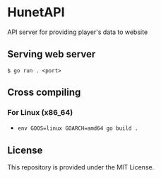 # HunetAPI
API server for providing player's data to website

## Serving web server
`$ go run . <port>`

## Cross compiling
### For Linux (x86_64)
* `env GOOS=linux GOARCH=amd64 go build .`

## License
This repository is provided under the MIT License.
